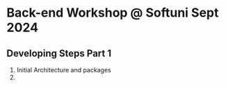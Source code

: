 # Back-end Workshop @ Softuni Sept 2024

## Developing Steps Part 1
1. Initial Architecture and packages
2. 